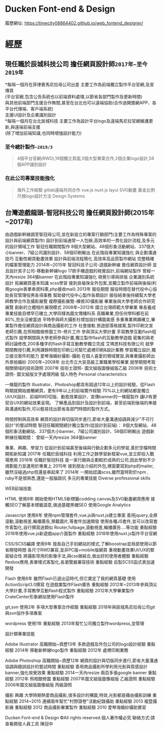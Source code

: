 # Ducken Font-end & Design
履歷網址:
https://timecity08864402.github.io/web_fontend_designer/


# 經歷

## 現任職於辰城科技公司	擔任網頁設計師`2017年~至今2019年`

*每隔一個月在菲律賓馬尼拉母公司出差
	主要工作為前端獨立製作平台官網,及宣傳頁 <br>
	(平台官網,包含公告系統也以前端資料處理,以節省各部門製作及更新時間) <br>
	與其他前端部門支援合作無間,甚至在台北也可以遠端協助(合作過開獎網APP、各平台代理端、客戶端系統) <br>
	支援UI設計及企業識別設計 <br>
*每隔一個月在台北辰城科技
	主要工作為設計平台logo及遠端馬尼拉官網維護更新,與遠端前端支援  <br>
	(除了增加前端知識,也同時增強設計能力) <br>

### 至今總計製作`~2019/3`

>4個平台官網(RWD),19個獨立頁面,5個大型專案合作,2個企業logo設計,58個APP識別設計
### 在此公司專業技能強化
>海外工作經驗 gitlab遠端共同合作 vue.js nuxt.js layui SVG動畫 黃金比例尺規logo設計方法 Design Systems


## 台灣遊戲龍頭-智冠科技公司 擔任網頁設計師(2015年~2017年)
由遊戲新幹線調至智冠母公司,並在新設立的專案行銷部門(主要工作為特殊專案的設計與前端網頁製作)
設計到前端通常一人包辦,高效率的一貫化設計流程,及多元的設計領域工作 
智冠任職期間製作
8個大型網站、48個形象活動網站、337個大小banner、7組公司識別設計、58個印刷輸出
在此階段專業知識強化
與企劃溝通技巧 互動性網頁動畫效果 設計與前端流程簡化 高效率高品質製作網站 完整精確的檔案管理能力
2014年~2015年
智冠科技子公司-遊戲新幹線 擔任網頁設計師
並且設計其子公司-移動新幹線logo 
17款手機遊戲的視覺設計,前端網站製作
曾經一天內resize 364張banner
在此階段專業知識強化
視覺引導與排版 企業識別系統設計 拓展網頁基本知識 scss學習
接到良福保全外包案,並獨立製作前端與後端(利用google表單串資料庫,php接收mail) 
2013年
服役期間
服役時間在替代役中心協助長官管理役男各項事務
幫助替代役中心製作各類設計
服役結束後持續幫大學老師教學合作及攝影展覽
複際攝影展覽-裸視3D攝影展
畢業後與大學老師合作研究展覽
創新的立體相片展現模式 
2008年~2012年
國立台灣師範大學畢業
專長養成
專業技能目標早已確立,大學同樣為圖文傳播科系
高職畢業,但任何學科都在前80%,完全沒被當過
平時參與師大攝影社增加設計構圖美感
多重專業興趣確立,畢業製作擔任網頁設計與商品攝影的工作
社會接軌
旅遊部落格接案,製作印刷文宣
老師引薦,在照相館做修圖工作-修片工作
參與頂尖大學計畫
手寫教學互動flash程式製作
就學期間與大學老師參與計畫,獨立製作flash的互動教學遊戲
密集的與老師討論修改,200多種字的flash手寫互動教學獨立完成
艾瑪思科技有限公司
就學期間教授引薦,利用課餘時間在印刷公司幫忙處裡印刷&設計業務
學習獨立設計,獨立接洽案件的能力
愛琴海婚紗攝影-攝助
在個人喜愛的領域實習,與專業攝影師出外景拍婚紗
2005年~2008年
台北市立大安高級工業職業學校畢業
就學期間考取相關領域的技術證照
2007年 技術士證照- 圖文組版圖像組版乙級
2006年 技術士證照- 圖文組版文字處理丙級
個人特色
Personal characteristics

一條龍的製作
Illustrator、Photoshop都具有超過12年以上的設計經驗，從Flash時期就開始接觸網頁，更有9年以上的前端實作經驗
70%以上的網站都是獨立UI/UX設計、前端RWD切版、動態效果設計、宣傳banner的一條龍製作
讓UI有更契合UX的網站效果呈現。
了解產品到設計及設計到前端，甚至前端到後端的串接與溝通和製作,可以輕易找出節省各部門時間的製作方式。

時間控制與高效率
網頁的設計與切版同步進行,節省大量溝通協調與減少"不可行設計"的嘗試時間
智冠任職期間總計獨立製作(從設計到前端)：
8個大型網站、48個形象活動網站、337個大小banner、7組公司識別設計、58個印刷輸出
遊戲新幹線任職期間：
曾經一天內resize 364張banner

專業、興趣、學習力
從設計到前端甚至後端與行銷企劃多元的學習,善於空檔時間開拓新知識
2017年 任職於辰城科技 利用工作之餘學習新框架vue,並立即投入戰場應用
2016年 任職於智冠科技 是一家行銷與企劃較於成熟的公司,因此學到不少規劃能力並運用於專業上
2015年 接到朋友介紹的外包,裡面要寫到php的mailer,雖然沒碰過php但還是串起來了
2014年 一開始認識scss,雖然當時對於npm , ruby不是很熟悉,還是一股腦跳坑
多元的專業技能
Diverse professional skills

WEB前端技能

HTML 使用9年
開始使用HTML5新標籤codding
canvas及SVG動畫網頁應用
接觸SEO了解基本標籤語意,做過基礎黑帽SEO
使用Google Analytics

Javascript 使用8年
使用npm管理套件,vue.js與nuxt.js建立專案
善用jquery,全屏滾動,滾動視差,輪播廣告,預載圖片,等套件加速開發
使用各種JS套件,並可以改寫套件客製化,自行撰寫過類似 Router,fullpage,滾動視差,輪播廣告....等功能
重點經驗 2018年使用vue.js新遊戲app介面製作
重點經驗 2018年使用nuxt.js製作平台官網

CSS/SCSS編譯 使用9年
擅長自己手刻網站的樣式,了解boostrap並局部使用以節省開發時間
各尺寸RWD兼容,並非PC版+mobile版網頁
重視動畫效果UI/UX的緊密結合性
將攝影常用的影像手法,與css做結合,做出好的使用者體驗
重點經驗 flexbox應用,表單樣式客製化,各瀏覽器兼容技術
重點經驗 自製SCSS函式表加速開發

Flash 使用8年
雖然Flash已退出這時代,但它奠定了我的網頁基礎
使用ActionScript3.0撰寫
在遊戲業製作Flash廣告
重點經驗 2012年~2013年參與頂尖大學計畫,手寫教學互動flash程式製作
重點經驗 2012年大學畢業製作CrateCenter形象網站使用Flash製作

git,svn 使用2年
多項大型專案合作經驗
重點經驗 2018年與辰城馬尼拉母公司git與svn協作多項專案

wordpress 使用1年
重點經驗 2013年幫忙公司獨立製作wordpress,並管理


設計類專業技能

Adobe Illustrator 高職開始~資歷13年
多款遊戲及外包公司的logo設計經驗
重點經驗 2014年 移動新幹線logo製作
重點經驗 2012年 處裡印刷業務

Adobe Photoshop 高職開始~資歷12年
網頁的設計與切版同步進行,節省大量溝通協調與錯誤設計的嘗試時間
重點經驗 善用商品攝影所學利用光影與質感設計banner,強化視覺效果
重點經驗 2014一天內resize 兩百多張google banner
重點經驗 2012年 照相館修圖
重點經驗 2007年圖文組版圖像組版 乙級證照
重點經驗 2006年圖文組版圖像組版 丙級證照

攝影 興趣
大學時期熱愛商品攝影,很多設計的構圖,特效,光影都是藉由攝影訓練
重點經驗 2014~2015 連續兩年幫忙"村野證卷"活動紀錄攝助
重點經驗 2013 複暨攝影展
重點經驗 2012 商品攝影畢業製作
重點經驗 2010 愛琴海婚紗攝助實習

Ducken Font-end & Design
©All rights reserved.個人著作權必究
聯絡方式:請查看開發人員工具
陳冠中